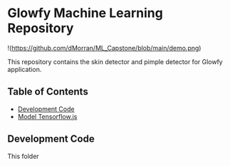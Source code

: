 # Glowfy Machine Learning Repository

!(https://github.com/dMorran/ML_Capstone/blob/main/demo.png)

This repository contains the skin detector and pimple detector for Glowfy application.

## Table of Contents

- [Development Code](#Development-code)
- [Model Tensorflow.js](#Model-Tensorflow.js)

## Development Code

This folder
